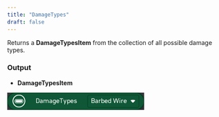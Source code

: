 ```yaml
---
title: "DamageTypes"
draft: false
---
```

Returns a **DamageTypesItem** from the collection of all possible damage types.
### Output
-   **DamageTypesItem**

![DamageTypes](https://raw.githubusercontent.com/battlefield-portal-community/Image-CDN/main/portal_blocks/DamageTypes.png)